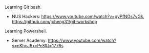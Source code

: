 Learning Git bash.

- NUS Hackers: https://www.youtube.com/watch?v=pyPfNOs7vGk, https://github.com/jcheng31/git-workshop

Learning Powershell.
- Server Academy: https://www.youtube.com/watch?v=nKhcJ6xcPe8&t=1776s
